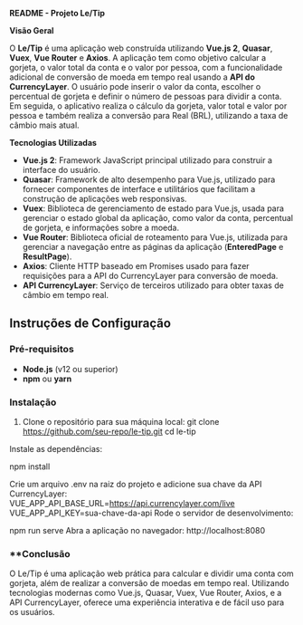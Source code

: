 **README - Projeto Le/Tip**

**Visão Geral**

O **Le/Tip** é uma aplicação web construída utilizando **Vue.js 2**, **Quasar**, **Vuex**, **Vue Router** e **Axios**. A aplicação tem como objetivo calcular a gorjeta, o valor total da conta e o valor por pessoa, com a funcionalidade adicional de conversão de moeda em tempo real usando a **API do CurrencyLayer**. O usuário pode inserir o valor da conta, escolher o percentual de gorjeta e definir o número de pessoas para dividir a conta. Em seguida, o aplicativo realiza o cálculo da gorjeta, valor total e valor por pessoa e também realiza a conversão para Real (BRL), utilizando a taxa de câmbio mais atual.

**Tecnologias Utilizadas**

- **Vue.js 2**: Framework JavaScript principal utilizado para construir a interface do usuário.
- **Quasar**: Framework de alto desempenho para Vue.js, utilizado para fornecer componentes de interface e utilitários que facilitam a construção de aplicações web responsivas.
- **Vuex**: Biblioteca de gerenciamento de estado para Vue.js, usada para gerenciar o estado global da aplicação, como valor da conta, percentual de gorjeta, e informações sobre a moeda.
- **Vue Router**: Biblioteca oficial de roteamento para Vue.js, utilizada para gerenciar a navegação entre as páginas da aplicação (**EnteredPage** e **ResultPage**).
- **Axios**: Cliente HTTP baseado em Promises usado para fazer requisições para a API do CurrencyLayer para conversão de moeda.
- **API CurrencyLayer**: Serviço de terceiros utilizado para obter taxas de câmbio em tempo real.

## **Instruções de Configuração**

### **Pré-requisitos**

- **Node.js** (v12 ou superior)
- **npm** ou **yarn**

### **Instalação**

1. Clone o repositório para sua máquina local:
   git clone https://github.com/seu-repo/le-tip.git
   cd le-tip

Instale as dependências:

npm install

Crie um arquivo .env na raiz do projeto e adicione sua chave da API CurrencyLayer:
VUE_APP_API_BASE_URL=https://api.currencylayer.com/live
VUE_APP_API_KEY=sua-chave-da-api
Rode o servidor de desenvolvimento:


npm run serve
Abra a aplicação no navegador:
http://localhost:8080

### **Conclusão
O Le/Tip é uma aplicação web prática para calcular e dividir uma conta com gorjeta, além de realizar a conversão de moedas em tempo real. Utilizando tecnologias modernas como Vue.js, Quasar, Vuex, Vue Router, Axios, e a API CurrencyLayer, oferece uma experiência interativa e de fácil uso para os usuários.
